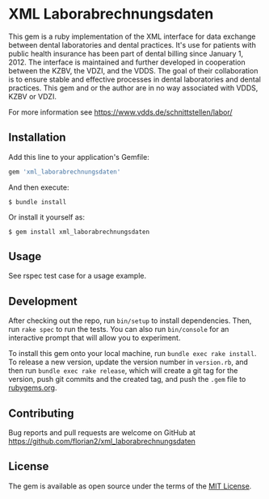 # XML Laborabrechnungsdaten

This gem is a ruby implementation of the XML interface for data exchange between dental laboratories and dental practices. It's use for patients with public health insurance has been part of dental billing since January 1, 2012. The interface is maintained and further developed in cooperation between the KZBV, the VDZI, and the VDDS. The goal of their collaboration is to ensure stable and effective processes in dental laboratories and dental practices. This gem and or the author are in no way associated with VDDS, KZBV or VDZI.

For more information see https://www.vdds.de/schnittstellen/labor/

## Installation

Add this line to your application's Gemfile:

```ruby
gem 'xml_laborabrechnungsdaten'
```

And then execute:

    $ bundle install

Or install it yourself as:

    $ gem install xml_laborabrechnungsdaten

## Usage

See rspec test case for a usage example.

## Development

After checking out the repo, run `bin/setup` to install dependencies. Then, run `rake spec` to run the tests. You can also run `bin/console` for an interactive prompt that will allow you to experiment.

To install this gem onto your local machine, run `bundle exec rake install`. To release a new version, update the version number in `version.rb`, and then run `bundle exec rake release`, which will create a git tag for the version, push git commits and the created tag, and push the `.gem` file to [rubygems.org](https://rubygems.org).

## Contributing

Bug reports and pull requests are welcome on GitHub at https://github.com/florian2/xml_laborabrechnungsdaten

## License

The gem is available as open source under the terms of the [MIT License](https://opensource.org/licenses/MIT).
